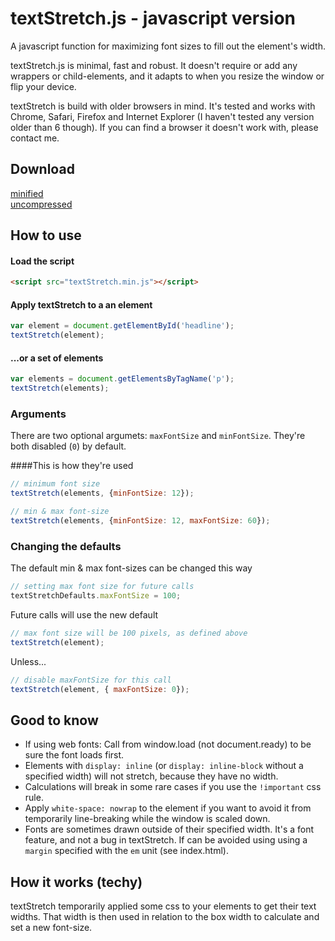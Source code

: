 # textStretch.js - javascript version

A javascript function for maximizing font sizes to fill out the element's width.

textStretch.js is minimal, fast and robust. It doesn't require or add any wrappers or child-elements, and it adapts to when you resize the window or flip your device.

textStretch is build with older browsers in mind. It's tested and works with Chrome, Safari, Firefox and Internet Explorer (I haven't tested any version older than 6 though). If you can find a browser it doesn't work with, please contact me.

## Download
[minified](http://albinlarsson.com/textStretch.js/dist/textStretch.min.js)<br/>
[uncompressed](http://albinlarsson.com/textStretch.js/dist/textStretch.js)

## How to use

#### Load the script
```html
<script src="textStretch.min.js"></script>
```
#### Apply textStretch to a an element

```javascript
var element = document.getElementById('headline');
textStretch(element);
```

#### ...or a set of elements
```javascript
var elements = document.getElementsByTagName('p');
textStretch(elements);
```

### Arguments
There are two optional argumets: `maxFontSize` and `minFontSize`. They're both disabled (`0`) by default.

####This is how they're used

```javascript
// minimum font size
textStretch(elements, {minFontSize: 12});
```

```javascript
// min & max font-size
textStretch(elements, {minFontSize: 12, maxFontSize: 60});
```

### Changing the defaults
The default min & max font-sizes can be changed this way

```javascript
// setting max font size for future calls
textStretchDefaults.maxFontSize = 100;
```
Future calls will use the new default
```javascript
// max font size will be 100 pixels, as defined above
textStretch(element);
```
Unless...
```javascript
// disable maxFontSize for this call
textStretch(element, { maxFontSize: 0});
```

## Good to know
* If using web fonts: Call from window.load (not document.ready) to be sure the font loads first.
* Elements with `display: inline` (or `display: inline-block` without a specified width) will not stretch, because they have no width.
* Calculations will break in some rare cases if you use the `!important` css rule.
* Apply `white-space: nowrap` to the element if you want to avoid it from temporarily line-breaking while the window is scaled down.
* Fonts are sometimes drawn outside of their specified width. It's a font feature, and not a bug in textStretch. If can be avoided using using a `margin` specified with the `em` unit (see index.html).

## How it works (techy)
textStretch temporarily applied some css to your elements to get their text widths. That width is then used in relation to the box width to calculate and set a new font-size.